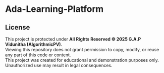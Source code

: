 # Ada-Learning-Platform

## License

This project is protected under **All Rights Reserved © 2025 G.A.P Vidunitha (AlgorithmicPV)**.  
Viewing this repository does not grant permission to copy, modify, or reuse any part of this code or content.  
This project was created for educational and demonstration purposes only. Unauthorized use may result in legal consequences.

